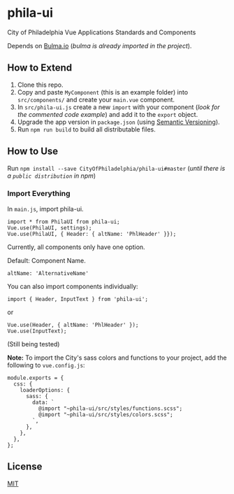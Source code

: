 # phila-ui
City of Philadelphia Vue Applications Standards and Components

Depends on [Bulma.io](https://bulma.io/) (_bulma is already imported in the project_).

## How to Extend
1. Clone this repo.
2. Copy and paste `MyComponent` (this is an example folder) into `src/components/` and create your `main.vue` component.
3. In `src/phila-ui.js` create a new `import` with your component (_look for the commented code example_) and add it to the `export` object.
4.  Upgrade the app version in `package.json` (using [Semantic Versioning](https://semver.org/)).
5. Run `npm run build` to build all distributable files.

## How to Use
Run `npm install --save CityOfPhiladelphia/phila-ui#master` (_until there is a `public distribution` in npm_)

### Import Everything
In `main.js`, import phila-ui.

```
import * from PhilaUI from phila-ui;
Vue.use(PhilaUI, settings);
Vue.use(PhilaUI, { Header: { altName: 'PhlHeader' }});
```

Currently, all components only have one option. 

Default: Component Name.

```
altName: 'AlternativeName'
```
You can also import components individually: 

```
import { Header, InputText } from 'phila-ui';
```
or

```
Vue.use(Header, { altName: 'PhlHeader' });
Vue.use(InputText);
``` 

(Still being tested)


**Note:**
To import the City's sass colors and functions to your project, add the following to `vue.config.js`:

```
module.exports = {
  css: {
    loaderOptions: {
      sass: {
        data: `
          @import "~phila-ui/src/styles/functions.scss";
          @import "~phila-ui/src/styles/colors.scss";
        `,
      },
    },
  },
};
```
## License

[MIT](LICENSE)
